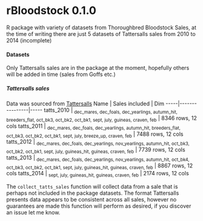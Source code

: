 rBloodstock 0.1.0
=================

R package with variety of datasets from Thoroughbred Bloodstock Sales, at the time of writing there are just 5 datasets of Tattersalls sales from 2010 to 2014 (incomplete)

#### Datasets
Only Tattersalls sales are in the package at the moment, hopefully others will be added in time (sales from Goffs etc.)

##### Tattersalls sales
Data was sourced from [Tattersalls](http://db.tattersalls.com/4DCGI/Entry/Index)
Name | Sales included | Dim
-----|----------------|-----
tatts_2010 | <sub>dec_mares, dec_foals, dec_yearlings, autumn_hit, breeders_flat, oct_bk3, oct_bk2, oct_bk1, sept, july, guineas, craven, feb</sub> | 8346 rows, 12 cols
tatts_2011 | <sub>dec_mares, dec_foals, dec_yearlings, autumn_hit, breeders_flat, oct_bk3, oct_bk2, oct_bk1, sept, july, breeze_up, craven, feb</sub> | 7488 rows, 12 cols
tatts_2012 | <sub>dec_mares, dec_foals, dec_yearlings, nov_yearlings, autumn_hit, oct_bk3, oct_bk2, oct_bk1, sept, july, guineas_hit, guineas, craven, feb</sub> | 7739 rows, 12 cols
tatts_2013 | <sub>dec_mares, dec_foals, dec_yearlings, nov_yearlings, autumn_hit, oct_bk4, oct_bk3, oct_bk2, oct_bk1, sept, july, guineas_hit, guineas, craven, feb</sub> | 8867 rows, 12 cols
tatts_2014 | <sub>sept, july, guineas_hit, guineas, craven, feb</sub> | 2174 rows, 12 cols

The `collect_tatts_sales` function will collect data from a sale that is perhaps not included in the package datasets.  The format Tattersalls presents data appears to be consistent across all sales, however no guarantees are made this function will perform as desired, if you discover an issue let me know.